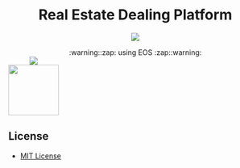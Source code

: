 <h1 align="center">Real Estate Dealing Platform</h1>
<p align="center">
	<a href="https://github.com/DdukTwiSun/server/blob/master/LICENSE"><img src="https://img.shields.io/github/license/mashape/apistatus.svg"></a>	
</p>

<div align="middle">:warning::zap: using EOS :zap::warning: </div>
<div align="middle" style="width:100;" ><img src="https://github.com/soma-boomable/integrated-repo/blob/master/eos.jpg"/></div>
<img src="https://github.com/soma-boomable/integrated-repo/blob/master/IPFS.png?raw=true" style="width:100;" />

## License

* [MIT License](LICENSE)

